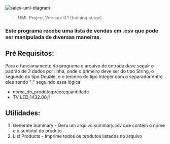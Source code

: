 ![sales-uml-diagram](https://user-images.githubusercontent.com/108235878/204113455-47230e23-69b7-400a-a70d-069fed9b59da.png)

> UML Project Version: 0.1 (training stage)

### Este programa recebe uma lista de vendas em .csv que pode ser manipulada de diversas maneiras.

## Pré Requisitos:

Para o funcionamento do programa o arquivo de entrada deve seguir o padrão de 3 dados por linha, onde o primeiro deve ser do tipo String, o segundo do tipo Double, e o terceiro do tipo Integer com o separador entre eles sendo ";" seguindo essa lógica:

* nome_do_produto;preço;quantidade
* TV LED;1432.00;1

## Utilidades:

1) Generate Summary - Gera um arquivo summary.csv que contém o nome e o subtotal do produto
2) List Products - Imprime todos os produtos listados no arquivo
